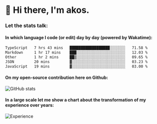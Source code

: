 # 👋 Hi there, I'm akos. 


### Let the stats talk:


#### In which language I code (or edit) day by day (powered by Wakatime): 

<!--START_SECTION:waka-->

```txt
TypeScript   7 hrs 43 mins   ██████████████████░░░░░░░   71.58 %
Markdown     1 hr 17 mins    ███░░░░░░░░░░░░░░░░░░░░░░   12.03 %
Other        1 hr 2 mins     ██▒░░░░░░░░░░░░░░░░░░░░░░   09.65 %
JSON         20 mins         ▓░░░░░░░░░░░░░░░░░░░░░░░░   03.23 %
JavaScript   19 mins         ▓░░░░░░░░░░░░░░░░░░░░░░░░   03.00 %
```

<!--END_SECTION:waka-->

#### On my open-source contribution here on Github:
 
![GitHub stats](https://github-readme-stats.vercel.app/api?username=akosbalasko)

#### In a large scale let me show a chart about the transformation of my experience over years:   

![Experience](https://cr-skills-chart-widget.azurewebsites.net/api/api?username=akosbalasko)
